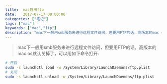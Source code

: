 ```yaml
---
title:  mac启用ftp
date:   2017-07-17 00:00:00 
categories: ["笔记"]
tags: ["mac"]
keywords: ["mac","ftp"]
description: "mac下一般用smb服务来进行远程文件访问，但要用FTP的话，高版本的mac os默认关掉了，可以用如下命令打开"
---
```



> mac下一般用smb服务来进行远程文件访问，但要用FTP的话，高版本的mac os默认关掉了，可以用如下命令打开:


```bash
# 开启
sudo -s launchctl load -w /System/Library/LaunchDaemons/ftp.plist
# 关闭
sudo -s launchctl unload -w /System/Library/LaunchDaemons/ftp.plist
```
